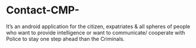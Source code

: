 # Contact-CMP-
 It’s an android application for the citizen, expatriates &amp; all spheres of people who want to provide intelligence or want to communicate/ cooperate with Police to stay one step ahead than the Criminals. 
